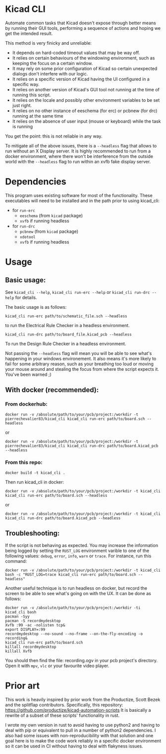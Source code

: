 Kicad CLI
===

Automate common tasks that Kicad doesn't expose through better means by running
their GUI tools, performing a sequence of actions and hoping we get the
intended result.

This method is very finicky and unreliable:
* It depends on hard-coded timeout values that may be way off.
* It relies on certain behaviours of the windowing environment, such as keeping
  the focus on a certain window.
* It may rely on some prior configuration of Kicad so certain unexpected
  dialogs don't interfere with our logic.
* It relies on a specific version of Kicad having the UI configured in a
  specific way.
* It relies on another version of Kicad's GUI tool not running at the time of
  running this script.
* It relies on the locale and possibly other environment variables to be set
  just right.
* It relies on no other instance of eeschema (for erc) or pcbnew (for drc)
  running at the same time
* It relies on the absence of user input (mouse or keyboard) while the task is
  running

You get the point: this is not reliable in any way.

To mitigate all of the above issues, there is a `--headless` flag that allows
to run without an X Display server.
It is highly recommended to run from a docker environment, where there won't be
interference from the outside world with the `--headless` flag to run within an
xvfb fake display server.

Dependencies
===

This program uses existing software for most of the functionality.
These executables will need to be installed and in the path prior to using
kicad_cli:
* for `run-erc`
  * `eeschema` (from `kicad` package)
  * `xvfb` if running headless
* for `run-drc`
  * `pcbnew` (from `kicad` package)
  * `xdotool`
  * `xvfb` if running headless

Usage
===

Basic usage:
---

See `kicad_cli --help`, `kicad_cli run-erc --help` or
`kicad_cli run-drc --help` for details.

The basic usage is as follows:
```
kicad_cli run-erc path/to/schematic_file.sch --headless
```
to run the Electrical Rule Checker in a headless environment.
```
kicad_cli run-drc path/to/board_file.kicad_pcb --headless
```
To run the Design Rule Checker in a headless environment.

Not passing the `--headless` flag will mean you will be able to see what's
happening in your windows environement. It also means it's more likely to fail
for some arbitrary reason, such as your breathing too loud or moving your mouse
around and stealing the focus from where the script expects it. You've been
warned ;)

With docker (recommended):
---

### From dockerhub:
```
docker run -v /absolute/path/to/your/pcb/project:/workdir -t pierrechevalier83/kicad_cli kicad_cli run-erc path/to/board.sch --headless
```
or
```
docker run -v /absolute/path/to/your/pcb/project:/workdir -t pierrechevalier83/kicad_cli kicad_cli run-drc path/to/board.kicad_pcb --headless
```


### From this repo:
```
docker build -t kicad_cli .
```
Then run kicad_cli in docker:
```
docker run -v /absolute/path/to/your/pcb/project:/workdir -t kicad_cli kicad_cli run-erc path/to/board.sch --headless
```
or
```
docker run -v /absolute/path/to/your/pcb/project:/workdir -t kicad_cli kicad_cli run-drc path/to/board.kicad_pcb --headless
```

Troubleshooting:
---

If the script is not behaving as expected. You may increase the information
being logged by setting the `RUST_LOG` environment varible to one of the
following values: `debug`, `error`, `info`, `warn` or `trace`.
For instance, run this command:
```
docker run -v /absolute/path/to/your/pcb/project:/workdir -t kicad_cli bash -c "RUST_LOG=trace kicad_cli run-erc path/to/board.sch --headless"
```

Another useful technique is to run headless on docker, but record the screen to
be able to see what's going on with the UX.
It can be done as follows:
```
docker run -v /absolute/path/to/your/pcb/project:/workdir -ti kicad_cli bash
pacman -Syy
pacman -S recordmydesktop
Xvfb :99 -ac -nolisten tcp&
export DISPLAY=:99
recordmydesktop --no-sound --no-frame --on-the-fly-encoding -o recording&
kicad_cli run-erc path/to/board.sch
killall recordmydesktop
killall Xvfb
```

You should then find the file: recording.ogv in your pcb project's directory.
Open it with `mpv`, `vlc` or your favourite video player.

Prior art
===
This work is heavily inspired by prior work from the Productize, Scott Bezek
and the splitflap contributors.
Specifically, this repository:
https://github.com/productize/kicad-automation-scripts
It is basically a rewrite of a subset of these scripts' functionality in rust.

I wrote my own version in rust to avoid having to use python2 and having
to deal with pip or equivalent to pull in a number of python2 dependencies.
I also had some issues with non-reproducibility with that solution and one
goal here is to make the code work reliably in a specific docker environment
so it can be used in CI without having to deal with flakyness issues.
